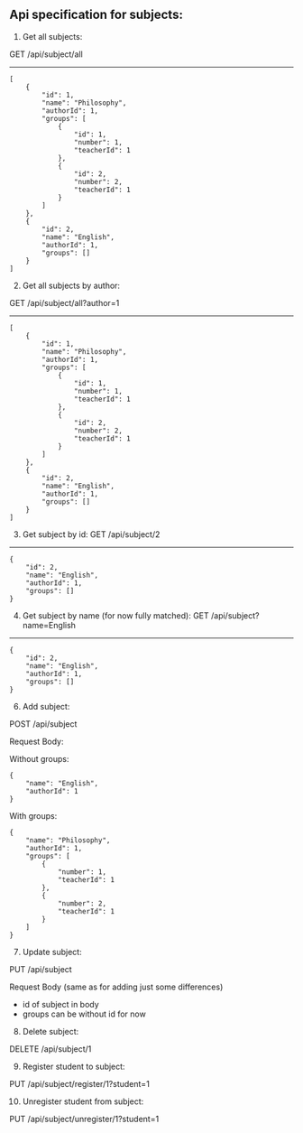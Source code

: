 ## Api specification for subjects:

1. Get all subjects:

GET /api/subject/all

---
```
[
    {
        "id": 1,
        "name": "Philosophy",
        "authorId": 1,
        "groups": [
            {
                "id": 1,
                "number": 1,
                "teacherId": 1
            },
            {
                "id": 2,
                "number": 2,
                "teacherId": 1
            }
        ]
    },
    {
        "id": 2,
        "name": "English",
        "authorId": 1,
        "groups": []
    }
]
```
2. Get all subjects by author:

GET /api/subject/all?author=1

---
```
[
    {
        "id": 1,
        "name": "Philosophy",
        "authorId": 1,
        "groups": [
            {
                "id": 1,
                "number": 1,
                "teacherId": 1
            },
            {
                "id": 2,
                "number": 2,
                "teacherId": 1
            }
        ]
    },
    {
        "id": 2,
        "name": "English",
        "authorId": 1,
        "groups": []
    }
]
```
3. Get subject by id:
GET /api/subject/2

---
```
{
    "id": 2,
    "name": "English",
    "authorId": 1,
    "groups": []
}
```

4. Get subject by name (for now fully matched):
GET /api/subject?name=English

---
```
{
    "id": 2,
    "name": "English",
    "authorId": 1,
    "groups": []
}
```

6. Add subject:

POST /api/subject

Request Body:

Without groups:

```
{
    "name": "English",
    "authorId": 1
}
```

With groups:

```
{
    "name": "Philosophy",
    "authorId": 1,
    "groups": [
        {
            "number": 1,
            "teacherId": 1
        },
        {
            "number": 2,
            "teacherId": 1
        }
    ]
}
```

7. Update subject:

PUT /api/subject

Request Body (same as for adding just some differences)
 + id of subject in body
 + groups can be without id for now

8. Delete subject:

DELETE /api/subject/1

9. Register student to subject:

PUT /api/subject/register/1?student=1

10. Unregister student from subject:

PUT /api/subject/unregister/1?student=1

